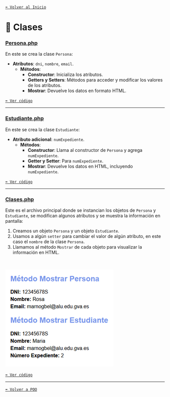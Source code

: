 [`⬅️ Volver al Inicio`](https://github.com/13MariaNoguera/Ejercicios1-PHP "Inicio Ejercicios")
<br>

#  📂 Clases

### [Persona.php](https://github.com/13MariaNoguera/Ejercicios1-PHP/tree/master/POO/clases/Persona.php "Persona.php")
En este se crea la clase `Persona`:
- **Atributos**: `dni`, `nombre`, `email`.
   - **Métodos**:
     - **Constructor**: Inicializa los atributos.
     - **Getters y Setters**: Métodos para acceder y modificar los valores de los atributos.
     - **Mostrar**: Devuelve los datos en formato HTML.

[`➡️ Ver código`](https://github.com/13MariaNoguera/Ejercicios1-PHP/tree/master/POO/clases/Persona.php "Persona.php")

---

### [Estudiante.php](https://github.com/13MariaNoguera/Ejercicios1-PHP/tree/master/POO/clases/Estudiante.php "Estudiante.php")
En este se crea la clase `Estudiante`:

- **Atributo adicional**: `numExpediente`.
   - **Métodos**:
     - **Constructor**: Llama al constructor de `Persona` y agrega `numExpediente`.
     - **Getter y Setter**: Para `numExpediente`.
     - **Mostrar**: Devuelve los datos en HTML, incluyendo `numExpediente`.

[`➡️ Ver código`](https://github.com/13MariaNoguera/Ejercicios1-PHP/tree/master/POO/clases/Estudiante.php "Estudiante.php")

---

### [Clases.php](https://github.com/13MariaNoguera/Ejercicios1-PHP/tree/master/POO/clases/Clases.php "Clases.php")
Este es el archivo principal donde se instancian los objetos de `Persona` y `Estudiante`, se modifican algunos atributos y se muestra la información en pantalla:

1. Creamos un objeto `Persona` y un objeto `Estudiante`.
2. Usamos a algún `setter` para cambiar el valor de algún atributo, en este caso el `nombre` de la clase `Persona`.
3. Llamamos al método `Mostrar` de cada objeto para visualizar la información en HTML.
<br>

![Clases](../visualizacion/clases.png)

[`➡️ Ver código`](https://github.com/13MariaNoguera/Ejercicios1-PHP/tree/master/POO/clases/Clases.php "Clases.php")

---

[`⬅️ Volver a POO`](https://github.com/13MariaNoguera/Ejercicios1-PHP/tree/master/POO "POO")